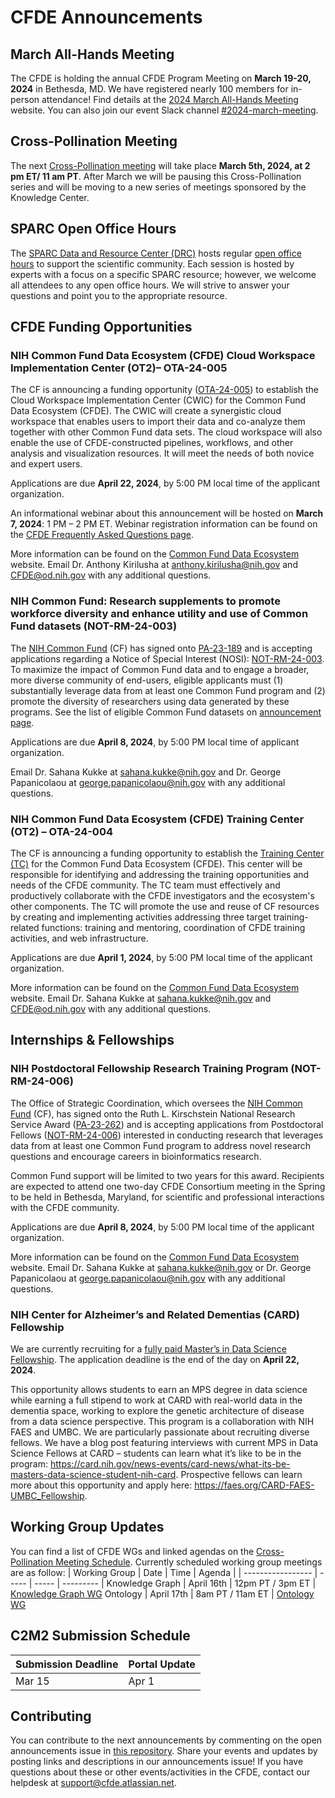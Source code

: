 # CFDE Announcements

## March All-Hands Meeting
The CFDE is holding the annual CFDE Program Meeting on **March 19-20, 2024** in Bethesda, MD. We have registered nearly 100 members for in-person attendance! Find details at the [2024 March All-Hands Meeting](https://nih-cfde.github.io/2024-march-all-hands-meeting/) website. You can also join our event Slack channel [#2024-march-meeting](https://join.slack.com/share/enQtNjQ2NzI1ODAzMzI1NS04NjIyMTRmMDA1MWVjYzcwZGIwNWFhYTVkNDUxYjMyMTQzMWMxYjA2YjY1ODkyNWI0ZGUzNjhjNGViMWQ1MWM0). 

## Cross-Pollination Meeting
The next [Cross-Pollination meeting](https://docs.google.com/document/d/1tG4SgrVcjWGZT0ZbEpWxIMPtxREpdUL3LQeTL5gF0uI/edit?usp=sharing) will take place  **March 5th, 2024, at 2 pm ET/ 11 am PT**. After March we will be pausing this Cross-Pollination series and will be moving to a new series of meetings sponsored by the Knowledge Center. 

## SPARC Open Office Hours
The [SPARC Data and Resource Center (DRC)](https://science.us2.list-manage.com/track/click?u=e60c48f231a30b544eed731ea&id=1b152e2de1&e=82138c187c) hosts regular [open office ](https://science.us2.list-manage.com/track/click?u=e60c48f231a30b544eed731ea&id=56db8173ba&e=82138c187c)[hours](https://science.us2.list-manage.com/track/click?u=e60c48f231a30b544eed731ea&id=934661154c&e=82138c187c) to support the scientific community. Each session is hosted by experts with a focus on a specific SPARC resource; however, we welcome all attendees to any open office hours. We will strive to answer your questions and point you to the appropriate resource.  

## CFDE Funding Opportunities

### **NIH Common Fund Data Ecosystem (CFDE) Cloud Workspace Implementation Center (OT2)– OTA-24-005** 

The CF is announcing a funding opportunity ([OTA-24-005](https://commonfund.nih.gov/sites/default/files/OTA-24-005.pdf)) to establish the Cloud Workspace Implementation Center (CWIC) for the Common Fund Data Ecosystem (CFDE). The CWIC will create a synergistic cloud workspace that enables users to import their data and co-analyze them together with other Common Fund data sets. The cloud workspace will also enable the use of CFDE-constructed pipelines, workflows, and other analysis and visualization resources. It will meet the needs of both novice and expert users.  

Applications are due  **April 22, 2024**,  by 5:00 PM local time of the applicant organization.   

An informational webinar about this announcement will be hosted on  **March 7, 2024**: 1 PM – 2 PM ET. Webinar registration information can be found on the [CFDE Frequently Asked Questions page](https://commonfund.nih.gov/dataecosystem/faqs#webinars). 

More information can be found on the [Common Fund Data Ecosystem](https://commonfund.nih.gov/dataecosystem) website. Email Dr. Anthony Kirilusha at [anthony.kirilusha@nih.gov](mailto:anthony.kirilusha@nih.gov) and [CFDE@od.nih.gov](mailto:CFDE@od.nih.gov) with any additional questions.   

### **NIH Common Fund: Research supplements to promote workforce diversity and enhance utility and use of Common Fund datasets (NOT-RM-24-003)** 

The  [NIH Common Fund](https://commonfund.nih.gov/) (CF) has signed onto [PA-23-189](https://grants.nih.gov/grants/guide/pa-files/PA-23-189.html) and is accepting applications regarding a Notice of Special Interest (NOSI): [NOT-RM-24-003](https://grants.nih.gov/grants/guide/notice-files/NOT-RM-24-003.html). To maximize the impact of Common Fund data and to engage a broader, more diverse community of end-users, eligible applicants must (1) substantially leverage data from at least one Common Fund program and (2) promote the diversity of researchers using data generated by these programs. See the list of eligible Common Fund datasets on [announcement page](https://grants.nih.gov/grants/guide/notice-files/NOT-RM-24-003.html). 

Applications are due  **April 8, 2024**, by 5:00 PM local time of applicant organization.

Email Dr. Sahana Kukke at [sahana.kukke@nih.gov](mailto:sahana.kukke@nih.gov) and Dr. George Papanicolaou at [george.papanicolaou@nih.gov](mailto:george.papanicolaou@nih.gov) with any additional questions. 

### **NIH Common Fund Data Ecosystem (CFDE) Training Center (OT2) – OTA-24-004** 

The CF is announcing a funding opportunity to establish the [Training Center (TC)](https://commonfund.nih.gov/sites/default/files/OTA-24-004.pdf) for the Common Fund Data Ecosystem (CFDE). This center will be responsible for identifying and addressing the training opportunities and needs of the CFDE community. The TC team must effectively and productively collaborate with the CFDE investigators and the ecosystem's other components. The TC will promote the use and reuse of CF resources by creating and implementing activities addressing three target training-related functions: training and mentoring, coordination of CFDE training activities, and web infrastructure.  

Applications are due  **April 1, 2024**,  by 5:00 PM local time of the applicant organization.  

More information can be found on the [Common Fund Data Ecosystem](https://commonfund.nih.gov/dataecosystem) website. Email Dr. Sahana Kukke at [sahana.kukke@nih.gov](mailto:sahana.kukke@nih.gov) and [CFDE@od.nih.gov](mailto:CFDE@od.nih.gov) with any additional questions.

## Internships & Fellowships

### NIH Postdoctoral Fellowship Research Training Program (NOT-RM-24-006) 
The Office of Strategic Coordination, which oversees the [NIH Common Fund](https://commonfund.nih.gov/) (CF),  has signed onto the Ruth L. Kirschstein National Research Service Award ([PA-23-262](https://grants.nih.gov/grants/guide/pa-files/PA-23-262.html)) and is accepting applications from Postdoctoral Fellows ([NOT-RM-24-006](https://grants.nih.gov/grants/guide/notice-files/NOT-RM-24-006.html))  interested in conducting research that leverages data from  at least one Common Fund program to address novel research questions and encourage careers in bioinformatics research.  

Common Fund support will be limited to two years for this award. Recipients are expected to attend one two-day CFDE Consortium meeting in the Spring to be held in Bethesda, Maryland, for scientific and professional interactions with the CFDE community. 

Applications are due  **April 8, 2024**,  by 5:00 PM local time of the applicant organization.  

More information can be found on the [Common Fund Data Ecosystem](https://commonfund.nih.gov/dataecosystem/FundingOpportunities) website. Email Dr. Sahana Kukke at [sahana.kukke@nih.gov](mailto:sahana.kukke@nih.gov) or Dr. George Papanicolaou at [george.papanicolaou@nih.gov](mailto:george.papanicolaou@nih.gov) with any additional questions.

### NIH Center for Alzheimer’s and Related Dementias (CARD) Fellowship
We are currently recruiting for a [fully paid Master’s in Data Science Fellowship](https://card.nih.gov/job-training-opportunities/training-opportunities/data-science-masters). The application deadline is the end of the day on **April 22, 2024**.

This opportunity allows students to earn an MPS degree in data science while earning a full stipend to work at CARD with real-world data in the dementia space, working to explore the genetic architecture of disease from a data science perspective. This program is a collaboration with NIH FAES and UMBC. We are particularly passionate about recruiting diverse fellows.  We have a blog post featuring interviews with current MPS in Data Science Fellows at CARD – students can learn what it’s like to be in the program: https://card.nih.gov/news-events/card-news/what-its-be-masters-data-science-student-nih-card. Prospective fellows can learn more about this opportunity and apply here: https://faes.org/CARD-FAES-UMBC_Fellowship.

## Working Group Updates
You can find a list of CFDE WGs and linked agendas on the [Cross-Pollination Meeting Schedule](https://docs.google.com/spreadsheets/d/1hQAeOLkivUZZnwZ_KxfGw3neezMaWbrPk9nnFiKfQGA/edit?usp=sharing). Currently scheduled working group meetings are as follow: 
| Working Group | Date | Time | Agenda |
| ----------------- | ----- | ----- | --------- | 
Knowledge Graph | April 16th | 12pm PT / 3pm ET | [Knowledge Graph WG](https://docs.google.com/document/d/1WvpkLxWPW0XxZsam6jEJeEUQr2sQ0EWC/edit?usp=sharing&ouid=111367545760360703840&rtpof=true&sd=true)
Ontology | April 17th  | 8am PT / 11am ET | [Ontology WG](https://docs.google.com/document/d/1VoHHBeWfol6XNJa3kzOnOFuTaIrcLYbqKYQcOnj1oh4/edit?usp=sharing)

## C2M2 Submission Schedule
| Submission Deadline | Portal Update |
| ---------------------- | -----------------|
Mar 15 | Apr 1

## Contributing
You can contribute to the next announcements by commenting on the open announcements issue in [this repository](https://github.com/nih-cfde/announcements/issues). Share your events and updates by posting links and descriptions in our announcements issue! If you have questions about these or other events/activities in the CFDE, contact our helpdesk at [support@cfde.atlassian.net](mailto:support@cfde.atlassian.net).
